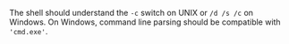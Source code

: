 
The shell should understand the `-c` switch on UNIX or `/d /s /c` on Windows.
On Windows, command line parsing should be compatible with `'cmd.exe'`.

